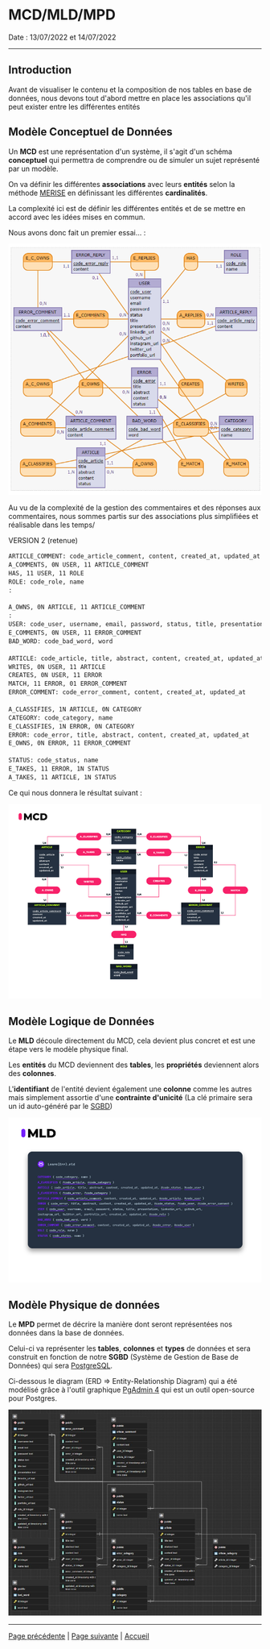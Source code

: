 # MCD/MLD/MPD

Date : 13/07/2022 et 14/07/2022
___

## Introduction

Avant de visualiser le contenu et la composition de nos tables en base de données, nous devons tout d'abord mettre en place les associations qu'il peut exister entre les différentes entités

## Modèle Conceptuel de Données

Un **MCD** est une représentation d'un système, il s'agit d'un schéma **conceptuel** qui permettra de comprendre ou de simuler un sujet représenté par un modèle.

On va définir les différentes **associations** avec leurs **entités** selon la méthode [MERISE](https://fr.wikipedia.org/wiki/Merise_(informatique)) en définissant les différentes **cardinalités**. 

La complexité ici est de définir les différentes entités et de se mettre en accord avec les idées mises en commun.

Nous avons donc fait un premier essai... :

![essai 1](../../Images/V1-MCD.PNG)

Au vu de la complexité de la gestion des commentaires et des réponses aux commentaires, nous sommes partis sur des associations plus simplifiées et réalisable dans les temps/

VERSION 2 (retenue)

```txt
ARTICLE_COMMENT: code_article_comment, content, created_at, updated_at
A_COMMENTS, 0N USER, 11 ARTICLE_COMMENT
HAS, 11 USER, 11 ROLE
ROLE: code_role, name
:

A_OWNS, 0N ARTICLE, 11 ARTICLE_COMMENT
:
USER: code_user, username, email, password, status, title, presentation, linkedin_url, github_url, instagram_url, twitter_url, portfolio_url, created_at, updated_at
E_COMMENTS, 0N USER, 11 ERROR_COMMENT
BAD_WORD: code_bad_word, word

ARTICLE: code_article, title, abstract, content, created_at, updated_at
WRITES, 0N USER, 11 ARTICLE
CREATES, 0N USER, 11 ERROR
MATCH, 11 ERROR, 01 ERROR_COMMENT
ERROR_COMMENT: code_error_comment, content, created_at, updated_at

A_CLASSIFIES, 1N ARTICLE, 0N CATEGORY
CATEGORY: code_category, name
E_CLASSIFIES, 1N ERROR, 0N CATEGORY
ERROR: code_error, title, abstract, content, created_at, updated_at
E_OWNS, 0N ERROR, 11 ERROR_COMMENT

STATUS: code_status, name
E_TAKES, 11 ERROR, 1N STATUS
A_TAKES, 11 ARTICLE, 1N STATUS
```
Ce qui nous donnera le résultat suivant :

![mcd](../../Images/MCD.jpg)

## Modèle Logique de Données

Le **MLD** découle directement du MCD, cela devient plus concret et est une étape vers le modèle physique final.

Les **entités** du MCD deviennent des **tables**, les **propriétés** deviennent alors des **colonnes**.

L'**identifiant** de l'entité devient également une **colonne** comme les autres mais simplement assortie d'une **contrainte d'unicité** (La clé primaire sera un id auto-généré par le [SGBD](https://fr.wikipedia.org/wiki/Syst%C3%A8me_de_gestion_de_base_de_donn%C3%A9es))

![MLD](../../Images/MLD.jpg)
## Modèle Physique de données

Le **MPD** permet de décrire la manière dont seront représentées nos données dans la base de données.

Celui-ci va représenter les **tables**, **colonnes** et **types** de données et sera construit en fonction de notre **SGBD** (Système de Gestion de Base de Données) qui sera [PostgreSQL](https://www.postgresql.org/).

Ci-dessous le diagram (ERD => Entity-Relationship Diagram) qui a été modélisé grâce à l'outil graphique [PgAdmin 4](https://www.pgadmin.org/) qui est un outil open-source pour Postgres.

![MPD](../../Images/MPD.jpg)


___

[Page précédente](./04_Wireframe.md) | [Page suivante](./06_Projections.md) | [Accueil](../../README.md)